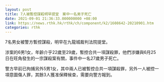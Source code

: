 ```yaml
---
layout: post
title: 7人被暫控謀殺明早提堂　案中一名男子死亡
date: 2021-09-01 21:36:33.000000000 +08:00
link: https://news.rthk.hk/rthk/ch/component/k2/1608642-20210901.htm
categories: rthk
---
```


7名男女被警方暫控謀殺，明早在九龍城裁判法院提堂。

涉案的6男1女，年齡介乎22歲至29歲，暫控合共一項謀殺罪，他們涉嫌與6月25日在旺角發生的一宗謀殺案有關，事件中一名27歲男子死亡。

警方早前已拘捕另外5男1女，其中兩人已被暫控合共一項謀殺罪，另外一人被控一項意圖傷人罪，其餘3人獲准保釋候查，需要向警方報到。
